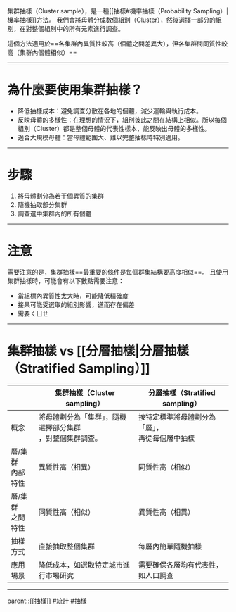 集群抽樣（Cluster sample），是一種[[抽樣#機率抽樣（Probability Sampling）|機率抽樣]]方法。
我們會將母體分成數個組別（Cluster），然後選擇一部分的組別，在對整個組別中的所有元素進行調查。

這個方法適用於==各集群內異質性較高（個體之間差異大），但各集群間同質性較高（集群內個體相似）==
- - -
# 為什麼要使用集群抽樣？
- 降低抽樣成本：避免調查分散在各地的個體，減少運輸與執行成本。
- 反映母體的多樣性：在理想的情況下，組別彼此之間在結構上相似。所以每個組別（Cluster）都是整個母體的代表性樣本，能反映出母體的多樣性。
- 適合大規模母體：當母體範圍大、難以完整抽樣時特別適用。
- - -
# 步驟
1. 將母體劃分為若干個異質的集群
2. 隨機抽取部分集群
3. 調查選中集群內的所有個體
- - -
# 注意
需要注意的是，集群抽樣==最重要的條件是每個群集結構要高度相似==。
且使用集群抽樣時，可能會有以下數點需要注意：
- 當組標內異質性太大時，可能降低精確度
- 接果可能受選取的組別影響，進而存在偏差
- 需要ㄑㄩㄝ
- - -
# 集群抽樣 vs [[分層抽樣|分層抽樣（Stratified Sampling）]]


|              | 集群抽樣（Cluster sampling）           | 分層抽樣（Stratified sampling）   |
| ------------ | -------------------------------- | --------------------------- |
| 概念           | 將母體劃分為「集群」，隨機選擇部分集群<br>，對整個集群調查。 | 按特定標準將母體劃分為「層」，<br>再從每個層中抽樣 |
| 層/集群<br>內部特性 | 異質性高（相異）                         | 同質性高（相似）                    |
| 層/集群<br>之間特性 | 同質性高（相似）                         | 異質性高（相異）                    |
| 抽樣方式         | 直接抽取整個集群                         | 每層內簡單隨機抽樣                   |
| 應用場景         | 降低成本，如選取特定城市進行市場研究               | 需要確保各層均有代表性，如人口調查           |

- - -
parent::[[抽樣]]
#統計 #抽樣
